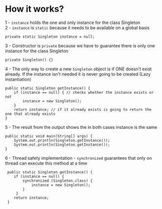 # How it works?

1 - `instance` holds the one and only instance for the class Singleton\
2 - `instance` is `static` because it needs to be available on a global basis

    private static Singleton instance = null;

3 - Constructor is `private` because we have to guarantee there is only one instance for the class Singleton
  
    private Singleton() {}  

4 - The only way to create a new `Singleton` object is if ONE doesn't exist already. 
If the instance isn't needed it is never going to be created (Lazy instantiation)

    public static Singleton getInstance() {
        if (instance == null) { // checks whether the instance exists or not
            instance = new Singleton();
        }
        return instance; // if it already exists is going to return the one that already exists
    }
    
5 - The result from the output shows the in both cases instance is the same

    public static void main(String[] args) {
        System.out.println(Singleton.getInstance());
        System.out.println(Singleton.getInstance());
    }
    
    
 6 - Thread safety implementation - `synchronized` guarantees that only on thread can execute this method at a time
     
     public static Singleton getInstance() {
        if (instance == null) {
            synchronized (Singleton.class) {
                instance = new Singleton();
            }
         }
        return instance;
     }